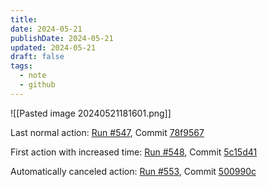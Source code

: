 ```yaml
---
title: 
date: 2024-05-21
publishDate: 2024-05-21
updated: 2024-05-21
draft: false
tags:
  - note
  - github
---
```


![[Pasted image 20240521181601.png]]

Last normal action: [Run #547](https://github.com/zoylendt/zoylendt.github.io/actions/runs/9173808592), Commit [78f9567](https://github.com/zoylendt/zoylendt.github.io/commit/78f95671e023c5b453ef5c50aeb7701f9c72d8ab)

First action with increased time: [Run #548](https://github.com/zoylendt/zoylendt.github.io/actions/runs/9174183958), Commit [5c15d41](https://github.com/zoylendt/zoylendt.github.io/commit/5c15d41fcafa6f315a936e12ce7e12b768c75a2a)

Automatically canceled action: [Run #553](https://github.com/zoylendt/zoylendt.github.io/actions/runs/9177260692), Commit [500990c](https://github.com/zoylendt/zoylendt.github.io/commit/500990c96b72331e4c74e1902beceb1dbdd535bc)